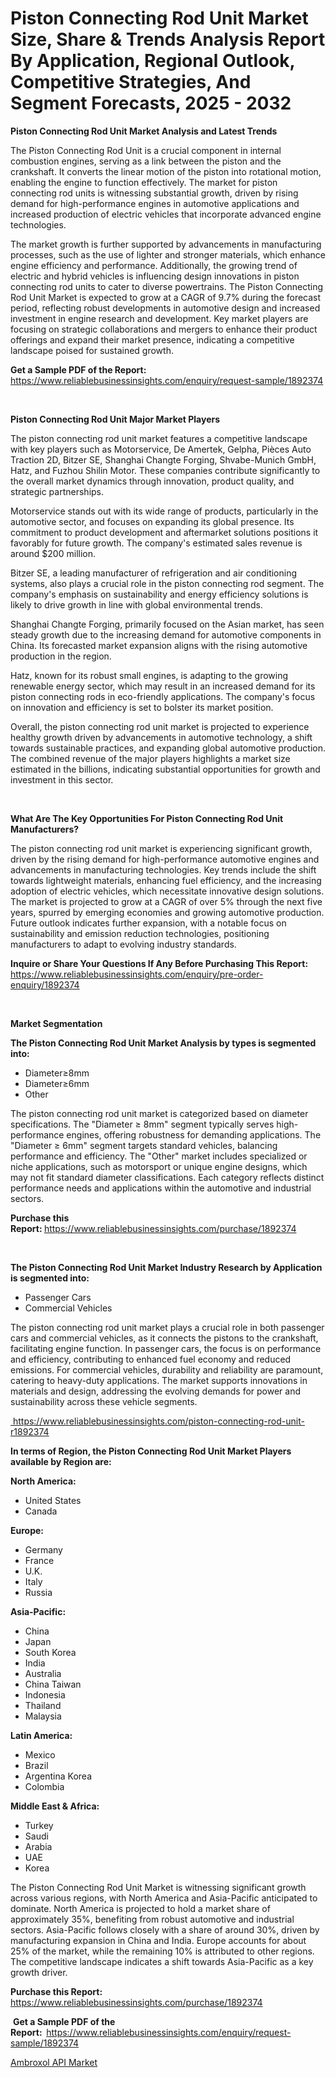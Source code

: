 <p><h1>Piston Connecting Rod Unit Market Size, Share & Trends Analysis Report By Application, Regional Outlook, Competitive Strategies, And Segment Forecasts, 2025 - 2032</h1></p><p><strong>Piston Connecting Rod Unit Market Analysis and Latest Trends</strong></p>
<p><p>The Piston Connecting Rod Unit is a crucial component in internal combustion engines, serving as a link between the piston and the crankshaft. It converts the linear motion of the piston into rotational motion, enabling the engine to function effectively. The market for piston connecting rod units is witnessing substantial growth, driven by rising demand for high-performance engines in automotive applications and increased production of electric vehicles that incorporate advanced engine technologies.</p><p>The market growth is further supported by advancements in manufacturing processes, such as the use of lighter and stronger materials, which enhance engine efficiency and performance. Additionally, the growing trend of electric and hybrid vehicles is influencing design innovations in piston connecting rod units to cater to diverse powertrains. The Piston Connecting Rod Unit Market is expected to grow at a CAGR of 9.7% during the forecast period, reflecting robust developments in automotive design and increased investment in engine research and development. Key market players are focusing on strategic collaborations and mergers to enhance their product offerings and expand their market presence, indicating a competitive landscape poised for sustained growth.</p></p>
<p><strong>Get a Sample PDF of the Report:&nbsp;</strong> <a href="https://www.reliablebusinessinsights.com/enquiry/request-sample/1892374?utm_campaign=2820&utm_medium=2&utm_source=Github&utm_content=ia&utm_term=28032025&utm_id=piston-connecting-rod-unit">https://www.reliablebusinessinsights.com/enquiry/request-sample/1892374</a></p>
<p>&nbsp;</p>
<p><strong>Piston Connecting Rod Unit Major Market Players</strong></p>
<p><p>The piston connecting rod unit market features a competitive landscape with key players such as Motorservice, De Amertek, Gelpha, Pièces Auto Traction 2D, Bitzer SE, Shanghai Changte Forging, Shvabe-Munich GmbH, Hatz, and Fuzhou Shilin Motor. These companies contribute significantly to the overall market dynamics through innovation, product quality, and strategic partnerships.</p><p>Motorservice stands out with its wide range of products, particularly in the automotive sector, and focuses on expanding its global presence. Its commitment to product development and aftermarket solutions positions it favorably for future growth. The company's estimated sales revenue is around $200 million.</p><p>Bitzer SE, a leading manufacturer of refrigeration and air conditioning systems, also plays a crucial role in the piston connecting rod segment. The company's emphasis on sustainability and energy efficiency solutions is likely to drive growth in line with global environmental trends.</p><p>Shanghai Changte Forging, primarily focused on the Asian market, has seen steady growth due to the increasing demand for automotive components in China. Its forecasted market expansion aligns with the rising automotive production in the region.</p><p>Hatz, known for its robust small engines, is adapting to the growing renewable energy sector, which may result in an increased demand for its piston connecting rods in eco-friendly applications. The company's focus on innovation and efficiency is set to bolster its market position.</p><p>Overall, the piston connecting rod unit market is projected to experience healthy growth driven by advancements in automotive technology, a shift towards sustainable practices, and expanding global automotive production. The combined revenue of the major players highlights a market size estimated in the billions, indicating substantial opportunities for growth and investment in this sector.</p></p>
<p>&nbsp;</p>
<p><strong>What Are The Key Opportunities For Piston Connecting Rod Unit Manufacturers?</strong></p>
<p><p>The piston connecting rod unit market is experiencing significant growth, driven by the rising demand for high-performance automotive engines and advancements in manufacturing technologies. Key trends include the shift towards lightweight materials, enhancing fuel efficiency, and the increasing adoption of electric vehicles, which necessitate innovative design solutions. The market is projected to grow at a CAGR of over 5% through the next five years, spurred by emerging economies and growing automotive production. Future outlook indicates further expansion, with a notable focus on sustainability and emission reduction technologies, positioning manufacturers to adapt to evolving industry standards.</p></p>
<p><strong>Inquire or Share Your Questions If Any Before Purchasing This Report:</strong> <a href="https://www.reliablebusinessinsights.com/enquiry/pre-order-enquiry/1892374?utm_campaign=2820&utm_medium=2&utm_source=Github&utm_content=ia&utm_term=28032025&utm_id=piston-connecting-rod-unit">https://www.reliablebusinessinsights.com/enquiry/pre-order-enquiry/1892374</a></p>
<p>&nbsp;</p>
<p><strong>Market Segmentation</strong></p>
<p><strong>The Piston Connecting Rod Unit Market Analysis by types is segmented into:</strong></p>
<p><ul><li>Diameter≥8mm</li><li>Diameter≥6mm</li><li>Other</li></ul></p>
<p><p>The piston connecting rod unit market is categorized based on diameter specifications. The "Diameter ≥ 8mm" segment typically serves high-performance engines, offering robustness for demanding applications. The "Diameter ≥ 6mm" segment targets standard vehicles, balancing performance and efficiency. The "Other" market includes specialized or niche applications, such as motorsport or unique engine designs, which may not fit standard diameter classifications. Each category reflects distinct performance needs and applications within the automotive and industrial sectors.</p></p>
<p><strong>Purchase this Report:&nbsp;</strong><a href="https://www.reliablebusinessinsights.com/purchase/1892374?utm_campaign=2820&utm_medium=2&utm_source=Github&utm_content=ia&utm_term=28032025&utm_id=piston-connecting-rod-unit">https://www.reliablebusinessinsights.com/purchase/1892374</a></p>
<p>&nbsp;</p>
<p><strong>The Piston Connecting Rod Unit Market Industry Research by Application is segmented into:</strong></p>
<p><ul><li>Passenger Cars</li><li>Commercial Vehicles</li></ul></p>
<p><p>The piston connecting rod unit market plays a crucial role in both passenger cars and commercial vehicles, as it connects the pistons to the crankshaft, facilitating engine function. In passenger cars, the focus is on performance and efficiency, contributing to enhanced fuel economy and reduced emissions. For commercial vehicles, durability and reliability are paramount, catering to heavy-duty applications. The market supports innovations in materials and design, addressing the evolving demands for power and sustainability across these vehicle segments.</p></p>
<p><a href="https://www.reliablebusinessinsights.com/piston-connecting-rod-unit-r1892374?utm_campaign=2820&utm_medium=2&utm_source=Github&utm_content=ia&utm_term=28032025&utm_id=piston-connecting-rod-unit">&nbsp;https://www.reliablebusinessinsights.com/piston-connecting-rod-unit-r1892374</a></p>
<p><strong>In terms of Region, the Piston Connecting Rod Unit Market Players available by Region are:</strong></p>
<p>
    <p> <strong> North America: </strong>
        <ul>
            <li>United States</li>
            <li>Canada</li>
        </ul>
        </p> 
    <p> <strong> Europe: </strong>
        <ul>
            <li>Germany</li>
            <li>France</li>
            <li>U.K.</li>
            <li>Italy</li>
            <li>Russia</li>
        </ul>
        </p> 
    <p> <strong> Asia-Pacific: </strong>
        <ul>
            <li>China</li>
            <li>Japan</li>
            <li>South Korea</li>
            <li>India</li>
            <li>Australia</li>
            <li>China Taiwan</li>
            <li>Indonesia</li>
            <li>Thailand</li>
            <li>Malaysia</li>
        </ul>
        </p> 
    <p> <strong> Latin America: </strong>
        <ul>
            <li>Mexico</li>
            <li>Brazil</li>
            <li>Argentina Korea</li>
            <li>Colombia</li>
        </ul>
        </p> 
    <p> <strong> Middle East & Africa: </strong>
        <ul>
            <li>Turkey</li>
            <li>Saudi</li>
            <li>Arabia</li>
            <li>UAE</li>
            <li>Korea</li>
        </ul>
    </p>
    </p>
<p><p>The Piston Connecting Rod Unit Market is witnessing significant growth across various regions, with North America and Asia-Pacific anticipated to dominate. North America is projected to hold a market share of approximately 35%, benefiting from robust automotive and industrial sectors. Asia-Pacific follows closely with a share of around 30%, driven by manufacturing expansion in China and India. Europe accounts for about 25% of the market, while the remaining 10% is attributed to other regions. The competitive landscape indicates a shift towards Asia-Pacific as a key growth driver.</p></p>
<p><strong>Purchase this Report: </strong><a href="https://www.reliablebusinessinsights.com/purchase/1892374?utm_campaign=2820&utm_medium=2&utm_source=Github&utm_content=ia&utm_term=28032025&utm_id=piston-connecting-rod-unit">https://www.reliablebusinessinsights.com/purchase/1892374</a></p>
<p>&nbsp;<strong>Get a Sample PDF of the Report:&nbsp;&nbsp;</strong><a href="https://www.reliablebusinessinsights.com/enquiry/request-sample/1892374?utm_campaign=2820&utm_medium=2&utm_source=Github&utm_content=ia&utm_term=28032025&utm_id=piston-connecting-rod-unit">https://www.reliablebusinessinsights.com/enquiry/request-sample/1892374</a></p>
<p><strong></strong></p>
<p><p><a href="https://github.com/bholdsfofie/Market-Research-Report-List-1/blob/main/ambroxol-api-market.md?utm_campaign=2820&utm_medium=2&utm_source=Github&utm_content=ia&utm_term=28032025&utm_id=piston-connecting-rod-unit">Ambroxol API Market</a></p></p>